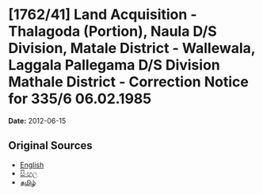 # [1762/41] Land Acquisition - Thalagoda (Portion),  Naula D/S Division, Matale District - Wallewala,  Laggala Pallegama D/S Division Mathale District - Correction Notice for 335/6 06.02.1985

**Date:** 2012-06-15

## Original Sources

- [English](https://documents.gov.lk/view/extra-gazettes/2012/6/1762-41_E.pdf)
- [සිංහල](https://documents.gov.lk/view/extra-gazettes/2012/6/1762-41_S.pdf)
- [தமிழ்](https://documents.gov.lk/view/extra-gazettes/2012/6/1762-41_T.pdf)
